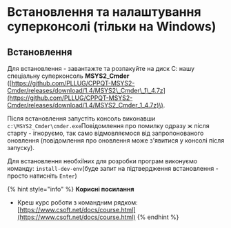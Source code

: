 # Встановлення та налаштування суперконсолі \(тільки на Windows\)

## Встановлення

Для встановлення - завантажте та розпакуйте на диск С: нашу спеціальну суперконсоль **MSYS2\_Cmder** \([https://github.com/PLLUG/CPPQT-MSYS2-Cmder/releases/download/1.4/MSYS2\_Cmder\_1\_4.7z](https://github.com/PLLUG/CPPQT-MSYS2-Cmder/releases/download/1.4/MSYS2_Cmder_1_4.7z)\). 

Після встановлення запустіть консоль виконавши `c:\MSYS2_Cmder\cmder.exe`Повідомлення про помилку одразу ж після старту - ігноруємо, так само відмовляємося від  запропонованого оновлення \(повідомлення про оновлення може з'явитися у консолі після запуску\).

Для встановлення необхіlних для розробки програм виконуємо команду: `install-dev-env`\(буде запит на підтвердження встановлення - просто натисніть `Enter`\)

{% hint style="info" %}
**Корисні посилання**

* Креш курс роботи з командним рядком:  [https://www.csoft.net/docs/course.html](https://www.csoft.net/docs/course.html)
{% endhint %}

